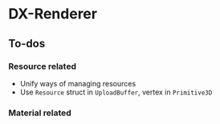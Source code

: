 # DX-Renderer

## To-dos

### Resource related
- Unify ways of managing resources
- Use `Resource` struct in `UploadBuffer`, vertex in `Primitive3D`

### Material related